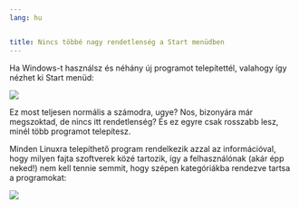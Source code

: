 ```yaml
---
lang: hu


title: Nincs többé nagy rendetlenség a Start menüdben
---
```


Ha Windows-t használsz és néhány új programot telepítettél, valahogy így nézhet ki Start menüd:

<img src="Images/windows_7_start_menu.png">

Ez most teljesen normális a számodra, ugye? Nos, bizonyára már megszoktad, de nincs itt rendetlenség? És ez egyre csak rosszabb lesz, minél több programot telepítesz.

Minden Linuxra telepíthető program rendelkezik azzal az információval, hogy milyen fajta szoftverek közé tartozik, így a felhasználónak (akár épp neked!) nem kell tennie semmit, hogy szépen kategóriákba rendezve tartsa a programokat:

<img src="Images/categories_menu.png">




